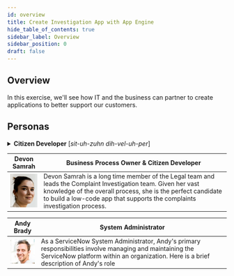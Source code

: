 ```yaml
---
id: overview
title: Create Investigation App with App Engine
hide_table_of_contents: true
sidebar_label: Overview
sidebar_position: 0
draft: false
---
```


## Overview
In this exercise, we'll see how IT and the business can partner to create applications to better support our customers.

## Personas

<details>
  <summary><strong>Citizen Developer</strong> [<em>sit-uh-zuhn dih-vel-uh-per</em>]</summary>
  Someone who, despite lacking formal coding training, engages in creating software applications and tools to solve specific business problems or enhance workflows. A citizen developer leverages low-code and no-code platforms to translate their domain knowledge into practical solutions.
  <br/>
  <br/>
  In ServiceNow, this could be any user developing in Dev without the 'admin' role. 
</details>


| Devon Samrah | Business Process Owner & Citizen Developer 
|--|--|
| ![](../images/2023-09-11-08-59-01.png) | Devon Samrah is a long time member of the Legal team and leads the Complaint Investigation team. Given her vast knowledge of the overall process, she is the perfect candidate to build a low-code app that supports the complaints investigation process.


| Andy Brady | System Administrator
|--|--|
| ![Andy Brady, Admin](../images/2023-09-11-09-05-54.png) | As a ServiceNow System Administrator, Andy's primary responsibilities involve managing and maintaining the ServiceNow platform within an organization. Here is a brief description of Andy's role|